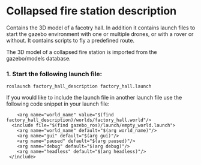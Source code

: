 # Collapsed fire station description

Contains the 3D model of a facotry hall. In addition it contains launch files to start the gazebo environment with one or multiple drones, or with a rover or without. It contains scripts to fly a predefined route.

The 3D model of a collapsed fire station is imported from the gazebo/models database.

### 1. Start the following launch file: 
```roslaunch factory_hall_description factory_hall.launch```
          
  If you would like to include the launch file in another launch file use the following code snippet in your launch file:
  
        <arg name="world_name" value="$(find factory_hall_description)/worlds/factory_hall.world"/>
      <include file="$(find gazebo_ros)/launch/empty_world.launch">
        <arg name="world_name" default="$(arg world_name)"/>
        <arg name="gui" default="$(arg gui)"/>
        <arg name="paused" default="$(arg paused)"/>
        <arg name="debug" default="$(arg debug)"/>
        <arg name="headless" default="$(arg headless)"/>
     </include>

    




